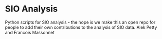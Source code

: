 # SIO Analysis
Python scripts for SIO analysis - the hope is we make this an open repo for people to add their own contributions to the analysis of SIO data.
Alek Petty and Francois Massonnet
